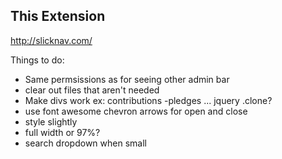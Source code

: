 This Extension
--------------

http://slicknav.com/


Things to do:

+ Same permsissions as for seeing other admin bar
+ clear out files that aren't needed
+ Make divs work ex: contributions -pledges ... jquery .clone?
+ use font awesome chevron arrows for open and close
+ style slightly
+ full width or 97%?
+ search dropdown when small
